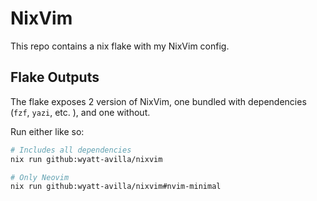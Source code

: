 # NixVim

This repo contains a nix flake with my NixVim config.

## Flake Outputs

The flake exposes 2 version of NixVim, one bundled with dependencies (`fzf`,
`yazi`, etc. ), and one without.

Run either like so:

```sh
# Includes all dependencies
nix run github:wyatt-avilla/nixvim

# Only Neovim
nix run github:wyatt-avilla/nixvim#nvim-minimal
```
